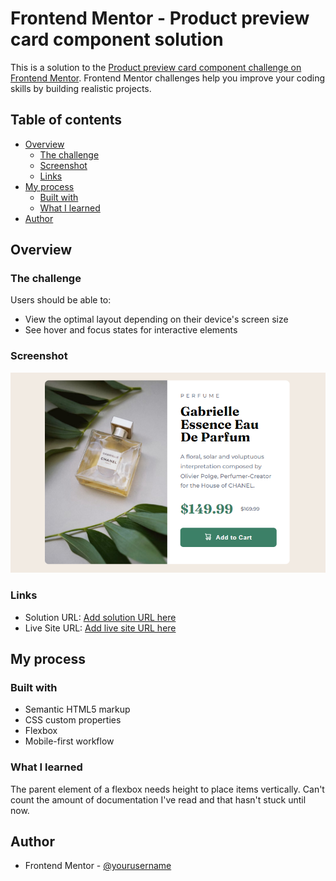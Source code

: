 # Frontend Mentor - Product preview card component solution


This is a solution to the [Product preview card component challenge on Frontend Mentor](https://www.frontendmentor.io/challenges/product-preview-card-component-GO7UmttRfa). Frontend Mentor challenges help you improve your coding skills by building realistic projects. 


## Table of contents


- [Overview](#overview)
  - [The challenge](#the-challenge)
  - [Screenshot](#screenshot)
  - [Links](#links)
- [My process](#my-process)
  - [Built with](#built-with)
  - [What I learned](#what-i-learned)
- [Author](#author)


## Overview


### The challenge


Users should be able to:


- View the optimal layout depending on their device's screen size
- See hover and focus states for interactive elements


### Screenshot


![](./images/screenshot.png)


### Links


- Solution URL: [Add solution URL here](https://your-solution-url.com)
- Live Site URL: [Add live site URL here](https://l3laze.github.io/Frontend-Mentor-Solutions/Product-Preview-Card-Component)


## My process


### Built with


- Semantic HTML5 markup
- CSS custom properties
- Flexbox
- Mobile-first workflow


### What I learned


The parent element of a flexbox needs height to place items vertically. Can't count the amount of documentation I've read and that hasn't stuck until now.


## Author


- Frontend Mentor - [@yourusername](https://www.frontendmentor.io/profile/l3laze)
